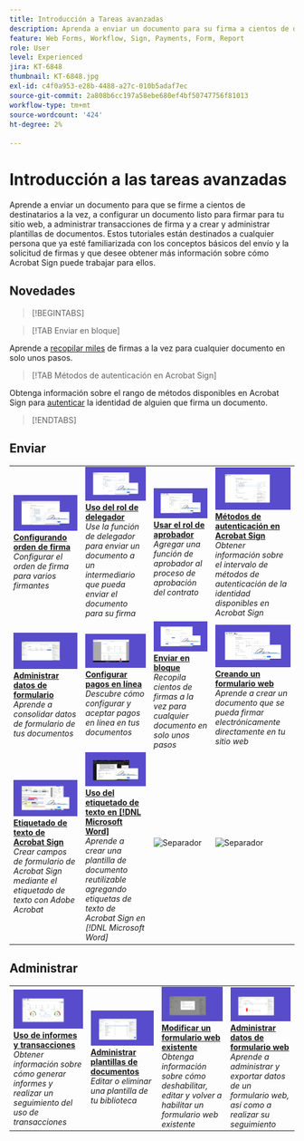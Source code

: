 ```yaml
---
title: Introducción a Tareas avanzadas
description: Aprenda a enviar un documento para su firma a cientos de destinatarios a la vez, configurar un documento listo para firmar para su sitio web, administrar transacciones de firma y crear y administrar plantillas de documentos
feature: Web Forms, Workflow, Sign, Payments, Form, Report
role: User
level: Experienced
jira: KT-6848
thumbnail: KT-6848.jpg
exl-id: c4f0a953-e28b-4488-a27c-010b5adaf7ec
source-git-commit: 2a808b6cc197a58ebe680ef4bf50747756f81013
workflow-type: tm+mt
source-wordcount: '424'
ht-degree: 2%

---
```


# Introducción a las tareas avanzadas

Aprende a enviar un documento para que se firme a cientos de destinatarios a la vez, a configurar un documento listo para firmar para tu sitio web, a administrar transacciones de firma y a crear y administrar plantillas de documentos. Estos tutoriales están destinados a cualquier persona que ya esté familiarizada con los conceptos básicos del envío y la solicitud de firmas y que desee obtener más información sobre cómo Acrobat Sign puede trabajar para ellos.

## Novedades

>[!BEGINTABS]

>[!TAB Enviar en bloque]

Aprende a [recopilar miles](megasign.md) de firmas a la vez para cualquier documento en solo unos pasos.

>[!TAB Métodos de autenticación en Acrobat Sign]

Obtenga información sobre el rango de métodos disponibles en Acrobat Sign para [autenticar](authentication-methods.md) la identidad de alguien que firma un documento.

>[!ENDTABS]

## Enviar

<table style="table-layout:fixed">
<tr>
  <td>
    <a href="setting-up-routing.md">
      <img alt="Configuración del pedido de firma" src="../assets/signing-order.png">
    </a>
    <div>
    <a href="setting-up-routing.md"><strong>Configurando orden de firma</strong></a>
    </div>
    <em>Configurar el orden de firma para varios firmantes</em>
    <br>
  </td>
  <td>
    <a href="delegate-signature.md">
      <img alt="Delegar en otra persona" src="../assets/delegator-role.png" />
    </a>  
    <div>
    <a href="delegate-signature.md"><strong>Uso del rol de delegador</strong></a>
    </div>
    <em>Use la función de delegador para enviar un documento a un intermediario que pueda enviar el documento para su firma</em>
    <br>
  </td>
  <td>
    <a href="add-an-approver.md">
      <img alt="Uso de la función de aprobador" src="../assets/approver-role.png" />
    </a>
    <div>
    <a href="add-an-approver.md"><strong>Usar el rol de aprobador</strong></a>
    </div>
    <em>Agregar una función de aprobador al proceso de aprobación del contrato</em>
    <br>
  </td>
  <td>
    <a href="authentication-methods.md">
      <img alt="Métodos de autenticación en Acrobat Sign" src="../assets/authentication.png" />
    </a>
    <div>
    <a href="authentication-methods.md"><strong>Métodos de autenticación en Acrobat Sign</strong></a>
    </div>
    <em>Obtener información sobre el intervalo de métodos de autenticación de la identidad disponibles en Acrobat Sign</em>
    <br>
  </td>
</tr>
<tr>
  <td>
      <a href="manage-form-data.md">
        <img alt="Administrar datos de formulario" src="../assets/manage-form-data.png" />
      </a>
      <div>
      <a href="manage-form-data.md"><strong>Administrar datos de formulario</strong></a>
      </div>
      <em>Aprende a consolidar datos de formulario de tus documentos</em>
      <br>
    </td>
  <td>
    <a href="set-up-online-payments.md">
      <img alt="Configuración de pagos en línea" src="../assets/payment.png" />
    </a>
    <div>
    <a href="set-up-online-payments.md"><strong>Configurar pagos en línea</strong></a>
    </div>
    <em>Descubre cómo configurar y aceptar pagos en línea en tus documentos</em>
    <br>
  </td>
  <td>
      <a href="megasign.md">
        <img alt="Enviar en bloque" src="../assets/send-in-bulk.png" />
      </a>
      <div>
      <a href="megasign.md"><strong>Enviar en bloque</strong></a>
      </div>
      <em>Recopila cientos de firmas a la vez para cualquier documento en solo unos pasos</em>
      <br>
  </td>
 <td>
      <a href="webform.md">
        <img alt="Creación de un formulario web" src="../assets/web-form.png" />
    </a>
      <div>
      <a href="webform.md"><strong>Creando un formulario web</strong></a>
      </div>
      <em>Aprende a crear un documento que se pueda firmar electrónicamente directamente en tu sitio web</em>
      <br>
  </td>
</tr>
<tr>
  <td>
      <a href="adobe-sign-text-tagging.md">
        <img alt="Etiquetado de texto de Acrobat Sign" src="../assets/tagging.png" />
    </a>
      <div>
      <a href="adobe-sign-text-tagging.md"><strong>Etiquetado de texto de Acrobat Sign</strong></a>
      </div>
      <em>Crear campos de formulario de Acrobat Sign mediante el etiquetado de texto con Adobe Acrobat</em>
      <br>
    </td>
  <td>
    <a href="text-tagging-word.md">
      <img alt="Uso del etiquetado de texto en [!DNL Microsoft Word]" src="../assets/word-tagging.png" />
  </a>
    <div>
    <a href="text-tagging-word.md"><strong>Uso del etiquetado de texto en [!DNL Microsoft Word]</strong></a>
    </div>
    <em>Aprende a crear una plantilla de documento reutilizable agregando etiquetas de texto de Acrobat Sign en [!DNL Microsoft Word]</em>
    <br>
  </td>
  <td>
    <img alt="Separador" src="../assets/Whitespacer.png" />
    <div>
    <br>
  </td>
  <td>
    <img alt="Separador" src="../assets/Whitespacer.png" />
    <div>
    <br>
  </td>
</tr>
</table>

## Administrar

<table style="table-layout:fixed">
<tr>
<td>
    <a href="creating-a-report.md">
      <img alt="Uso de informes y transacciones" src="../assets/reporting.png" />
    </a>
    <div>
    <a href="creating-a-report.md"><strong>Uso de informes y transacciones</strong></a>
    </div>
    <em>Obtener información sobre cómo generar informes y realizar un seguimiento del uso de transacciones</em>
    <br>
  </td>
  <td>
    <a href="edit-a-template.md">
      <img alt="Administrar plantillas de documento" src="../assets/edit-template.png" />
    </a>
    <div>
    <a href="edit-a-template.md"><strong>Administrar plantillas de documentos</strong></a>
    </div>
    <em>Editar o eliminar una plantilla de tu biblioteca</em>
    <br>
  </td>
  <td>
    <a href="modify-webform.md">
      <img alt="Modificar un formulario web existente" src="../assets/modify-web-form.png" />
    </a>
    <div>
    <a href="modify-webform.md"><strong>Modificar un formulario web existente</strong></a>
    </div>
    <em>Obtenga información sobre cómo deshabilitar, editar y volver a habilitar un formulario web existente</em>
    <br>
  </td>  
  <td>
    <a href="manage-webform-data.md">
      <img alt="Administración de datos de formulario web" src="../assets/manage-web-form.png" />
    </a>
    <div>
    <a href="manage-webform-data.md"><strong>Administrar datos de formulario web</strong></a>
    </div>
    <em>Aprende a administrar y exportar datos de un formulario web, así como a realizar su seguimiento</em>
    <br>
  </td>  
</tr>
</table>